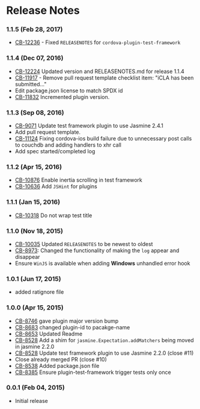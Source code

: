 <!--
#
# Licensed to the Apache Software Foundation (ASF) under one
# or more contributor license agreements.  See the NOTICE file
# distributed with this work for additional information
# regarding copyright ownership.  The ASF licenses this file
# to you under the Apache License, Version 2.0 (the
# "License"); you may not use this file except in compliance
# with the License.  You may obtain a copy of the License at
# 
# http://www.apache.org/licenses/LICENSE-2.0
# 
# Unless required by applicable law or agreed to in writing,
# software distributed under the License is distributed on an
# "AS IS" BASIS, WITHOUT WARRANTIES OR CONDITIONS OF ANY
#  KIND, either express or implied.  See the License for the
# specific language governing permissions and limitations
# under the License.
#
-->
# Release Notes

### 1.1.5 (Feb 28, 2017)
* [CB-12236](https://issues.apache.org/jira/browse/CB-12236) - Fixed `RELEASENOTES` for `cordova-plugin-test-framework`

### 1.1.4 (Dec 07, 2016)
* [CB-12224](https://issues.apache.org/jira/browse/CB-12224) Updated version and RELEASENOTES.md for release 1.1.4
* [CB-11917](https://issues.apache.org/jira/browse/CB-11917) - Remove pull request template checklist item: "iCLA has been submitted…"
* Edit package.json license to match SPDX id
* [CB-11832](https://issues.apache.org/jira/browse/CB-11832) Incremented plugin version.

### 1.1.3 (Sep 08, 2016)
* [CB-9071](https://issues.apache.org/jira/browse/CB-9071) Update test framework plugin to use Jasmine 2.4.1
* Add pull request template.
* [CB-11124](https://issues.apache.org/jira/browse/CB-11124) Fixing cordova-ios build failure due to unnecessary post calls to couchdb and adding handlers to xhr call
* Add spec started/completed log

### 1.1.2 (Apr 15, 2016)
* [CB-10876](https://issues.apache.org/jira/browse/CB-10876) Enable inertia scrolling in test framework
* [CB-10636](https://issues.apache.org/jira/browse/CB-10636) Add `JSHint` for plugins

### 1.1.1 (Jan 15, 2016)
* [CB-10318](https://issues.apache.org/jira/browse/CB-10318) Do not wrap test title

### 1.1.0 (Nov 18, 2015)
* [CB-10035](https://issues.apache.org/jira/browse/CB-10035) Updated `RELEASENOTES` to be newest to oldest
* [CB-8973](https://issues.apache.org/jira/browse/CB-8973): Changed the functionality of making the `log` appear and disappear
* Ensure `WinJS` is available when adding **Windows** unhandled error hook

### 1.0.1 (Jun 17, 2015)
* added ratignore file

### 1.0.0 (Apr 15, 2015)
* [CB-8746](https://issues.apache.org/jira/browse/CB-8746) gave plugin major version bump
* [CB-8683](https://issues.apache.org/jira/browse/CB-8683) changed plugin-id to pacakge-name
* [CB-8653](https://issues.apache.org/jira/browse/CB-8653) Updated Readme
* [CB-8528](https://issues.apache.org/jira/browse/CB-8528) Add a shim for `jasmine.Expectation.addMatchers` being moved in jasmine 2.2.0
* [CB-8528](https://issues.apache.org/jira/browse/CB-8528) Update test framework plugin to use Jasmine 2.2.0 (close #11)
* Close already merged PR (close #10)
* [CB-8538](https://issues.apache.org/jira/browse/CB-8538) Added package.json file
* [CB-8385](https://issues.apache.org/jira/browse/CB-8385) Ensure plugin-test-framework trigger tests only once

### 0.0.1 (Feb 04, 2015)
* Initial release

